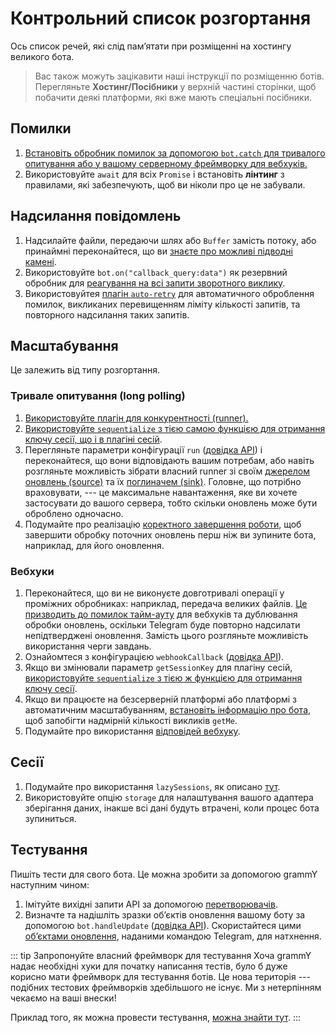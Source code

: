 # Контрольний список розгортання

Ось список речей, які слід памʼятати при розміщенні на хостингу великого бота.

> Вас також можуть зацікавити наші інструкції по розміщенню ботів.
> Перегляньте **Хостинг/Посібники** у верхній частині сторінки, щоб побачити деякі платформи, які вже мають спеціальні посібники.

## Помилки

1. [Встановіть обробник помилок за допомогою `bot.catch` для тривалого опитування або у вашому серверному фреймворку для вебхуків.](../guide/errors)
2. Використовуйте `await` для всіх `Promise` і встановіть **лінтинг** з правилами, які забезпечують, щоб ви ніколи про це не забували.

## Надсилання повідомлень

1. Надсилайте файли, передаючи шлях або `Buffer` замість потоку, або принаймні переконайтеся, що ви [знаєте про можливі підводні камені](./transformers#випадки-використання-перетворювачів).
2. Використовуйте `bot.on("callback_query:data")` як резервний обробник для [реагування на всі запити зворотного виклику](../plugins/keyboard#відповідь-на-натискання-вбудованих-клавіатур).
3. Використовуйтея [плагін `auto-retry`](../plugins/auto-retry) для автоматичного оброблення помилок, викликаних перевищенням ліміту кількості запитів, та повторного надсилання таких запитів.

## Масштабування

Це залежить від типу розгортання.

### Тривале опитування (long polling)

1. [Використовуйте плагін для конкурентності (runner).](../plugins/runner)
2. [Використовуйте `sequentialize` з тією самою функцією для отримання ключу сесії, що і в плагіні сесій](./scaling#паралелізм-складнии).
3. Перегляньте параметри конфігурації `run` ([довідка API](/ref/runner/run)) і переконайтеся, що вони відповідають вашим потребам, або навіть розгляньте можливість зібрати власний runner зі своїм [джерелом оновлень (source)](/ref/runner/UpdateSource) та їх [поглиначем (sink)](/ref/runner/UpdateSink).
   Головне, що потрібно враховувати, --- це максимальне навантаження, яке ви хочете застосувати до вашого сервера, тобто скільки оновлень може бути оброблено одночасно.
4. Подумайте про реалізацію [коректного завершення роботи](./reliability#коректне-завершення-роботи), щоб завершити обробку поточних оновлень перш ніж ви зупините бота, наприклад, для його оновлення.

### Вебхуки

1. Переконайтеся, що ви не виконуєте довготривалі операції у проміжних обробниках: наприклад, передача великих файлів.
   [Це призводить до помилок тайм-ауту](../guide/deployment-types#своєчасне-завершення-запитів-вебхуків) для вебхуків та дублювання обробки оновлень, оскільки Telegram буде повторно надсилати непідтверджені оновлення.
   Замість цього розгляньте можливість використання черги завдань.
2. Ознайомтеся з конфігурацією `webhookCallback` ([довідка API](/ref/core/webhookCallback)).
3. Якщо ви змінювали параметр `getSessionKey` для плагіну сесій, [використовуйте `sequentialize` з тією ж функцією для отримання ключу сесії](./scaling#паралелізм-складнии).
4. Якщо ви працюєте на безсерверній платформі або платформі з автоматичним масштабуванням, [встановіть інформацію про бота](/ref/core/BotConfig), щоб запобігти надмірній кількості викликів `getMe`.
5. Подумайте про використання [відповідей вебхуку](../guide/deployment-types#відповідь-вебхуку).

## Сесії

1. Подумайте про використання `lazySessions`, як описано [тут](../plugins/session#ліниві-сесіі).
2. Використовуйте опцію `storage` для налаштування вашого адаптера зберігання даних, інакше всі дані будуть втрачені, коли процес бота зупиниться.

## Тестування

Пишіть тести для свого бота.
Це можна зробити за допомогою grammY наступним чином:

1. Імітуйте вихідні запити API за допомогою [перетворювачів](./transformers).
2. Визначте та надішліть зразки обʼєктів оновлення вашому боту за допомогою `bot.handleUpdate` ([довідка API](/ref/core/Bot#handleupdate)).
   Скористайтеся цими [обʼєктами оновлення](https://core.telegram.org/bots/webhooks#testing-your-bot-with-updates), наданими командою Telegram, для натхнення.

::: tip Запропонуйте власний фреймворк для тестування
Хоча grammY надає необхідні хуки для початку написання тестів, було б дуже корисно мати фреймворк для тестування ботів.
Це нова територія --- подібних тестових фреймворків здебільшого не існує.
Ми з нетерпінням чекаємо на ваші внески!

Приклад того, як можна провести тестування, [можна знайти тут](https://github.com/PavelPolyakov/grammy-with-tests).
:::
